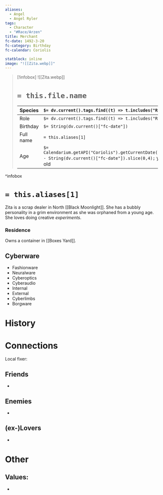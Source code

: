 ```yaml
---
aliases:
  - Angel
  - Angel Ryler
tags:
  - Character
  - "#Race/Arzen"
title: Merchant
fc-date: 1492-3-20
fc-category: Birthday
fc-calendar: Coriolis

statblock: inline
image: "![[Zita.webp]]"
---
```

> [!infobox]
> ![[Zita.webp]]
> # `= this.file.name`
> | Species | `$= dv.current().tags.find((t) => t.includes("Race"))` |
> | ---- | ---- |
> | Role | `$= dv.current().tags.find((t) => t.includes("Role"))` |
> | Birthday | `$= String(dv.current()["fc-date"])` |
> | Full name | `= this.aliases[1]`|
> | Age | `$= Calendarium.getAPI("Coriolis").getCurrentDate().year - String(dv.current()["fc-date"]).slice(0,4);` years old|
^infobox
# `= this.aliases[1]`
Zita is a scrap dealer in North [[Black Moonlight]]. She has a bubbly personality in a grim environment as she was orphaned from a young age. She loves doing creative *experiments*.
### Residence
Owns a container in [[Boxes Yard]].
## Cyberware
- Fashionware
- Neuralware
- Cyberoptics
- Cyberaudio
- Internal
- External
- Cyberlimbs
- Borgware

# History
# Connections
Local fixer: 
## Friends
- 
## Enemies
- 
## (ex-)Lovers
- 
# Other
## Values:
- 